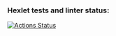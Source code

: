 ### Hexlet tests and linter status:
[![Actions Status](https://github.com/malevka/frontend-project-lvl2/workflows/hexlet-check/badge.svg)](https://github.com/malevka/frontend-project-lvl2/actions)